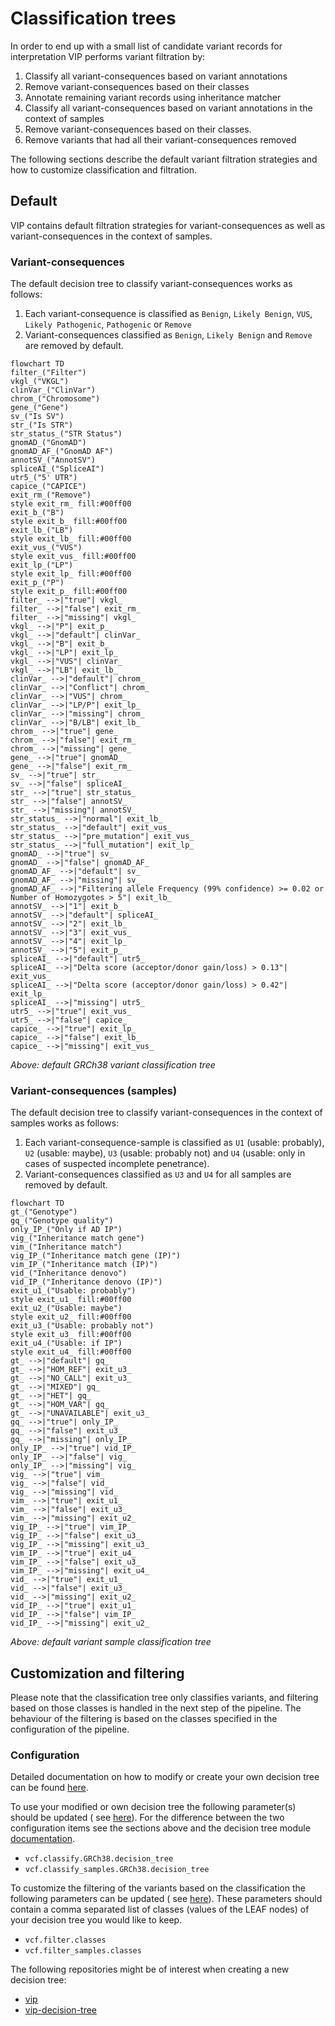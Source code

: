 # Classification trees

In order to end up with a small list of candidate variant records for interpretation VIP performs variant filtration by:

1. Classify all variant-consequences based on variant annotations
2. Remove variant-consequences based on their classes
3. Annotate remaining variant records using inheritance matcher
4. Classify all variant-consequences based on variant annotations in the context of samples
5. Remove variant-consequences based on their classes.
6. Remove variants that had all their variant-consequences removed

The following sections describe the default variant filtration strategies and how to customize classification and
filtration.

## Default

VIP contains default filtration strategies for variant-consequences as well as variant-consequences in the context of
samples.

### Variant-consequences

The default decision tree to classify variant-consequences works as follows:

1. Each variant-consequence is classified as `Benign`, `Likely Benign`, `VUS`, `Likely Pathogenic`, `Pathogenic` or
   `Remove`
2. Variant-consequences classified as `Benign`, `Likely Benign` and `Remove` are removed by default.

```mermaid
flowchart TD
filter_("Filter")
vkgl_("VKGL")
clinVar_("ClinVar")
chrom_("Chromosome")
gene_("Gene")
sv_("Is SV")
str_("Is STR")
str_status_("STR Status")
gnomAD_("GnomAD")
gnomAD_AF_("GnomAD AF")
annotSV_("AnnotSV")
spliceAI_("SpliceAI")
utr5_("5' UTR")
capice_("CAPICE")
exit_rm_("Remove")
style exit_rm_ fill:#00ff00
exit_b_("B")
style exit_b_ fill:#00ff00
exit_lb_("LB")
style exit_lb_ fill:#00ff00
exit_vus_("VUS")
style exit_vus_ fill:#00ff00
exit_lp_("LP")
style exit_lp_ fill:#00ff00
exit_p_("P")
style exit_p_ fill:#00ff00
filter_ -->|"true"| vkgl_
filter_ -->|"false"| exit_rm_
filter_ -->|"missing"| vkgl_
vkgl_ -->|"P"| exit_p_
vkgl_ -->|"default"| clinVar_
vkgl_ -->|"B"| exit_b_
vkgl_ -->|"LP"| exit_lp_
vkgl_ -->|"VUS"| clinVar_
vkgl_ -->|"LB"| exit_lb_
clinVar_ -->|"default"| chrom_
clinVar_ -->|"Conflict"| chrom_
clinVar_ -->|"VUS"| chrom_
clinVar_ -->|"LP/P"| exit_lp_
clinVar_ -->|"missing"| chrom_
clinVar_ -->|"B/LB"| exit_lb_
chrom_ -->|"true"| gene_
chrom_ -->|"false"| exit_rm_
chrom_ -->|"missing"| gene_
gene_ -->|"true"| gnomAD_
gene_ -->|"false"| exit_rm_
sv_ -->|"true"| str_
sv_ -->|"false"| spliceAI_
str_ -->|"true"| str_status_
str_ -->|"false"| annotSV_
str_ -->|"missing"| annotSV_
str_status_ -->|"normal"| exit_lb_
str_status_ -->|"default"| exit_vus_
str_status_ -->|"pre_mutation"| exit_vus_
str_status_ -->|"full_mutation"| exit_lp_
gnomAD_ -->|"true"| sv_
gnomAD_ -->|"false"| gnomAD_AF_
gnomAD_AF_ -->|"default"| sv_
gnomAD_AF_ -->|"missing"| sv_
gnomAD_AF_ -->|"Filtering allele Frequency (99% confidence) >= 0.02 or Number of Homozygotes > 5"| exit_lb_
annotSV_ -->|"1"| exit_b_
annotSV_ -->|"default"| spliceAI_
annotSV_ -->|"2"| exit_lb_
annotSV_ -->|"3"| exit_vus_
annotSV_ -->|"4"| exit_lp_
annotSV_ -->|"5"| exit_p_
spliceAI_ -->|"default"| utr5_
spliceAI_ -->|"Delta score (acceptor/donor gain/loss) > 0.13"| exit_vus_
spliceAI_ -->|"Delta score (acceptor/donor gain/loss) > 0.42"| exit_lp_
spliceAI_ -->|"missing"| utr5_
utr5_ -->|"true"| exit_vus_
utr5_ -->|"false"| capice_
capice_ -->|"true"| exit_lp_
capice_ -->|"false"| exit_lb_
capice_ -->|"missing"| exit_vus_
```

*Above: default GRCh38 variant classification tree*

### Variant-consequences (samples)

The default decision tree to classify variant-consequences in the context of samples works as follows:

1. Each variant-consequence-sample is classified as `U1` (usable: probably), `U2` (usable: maybe), `U3` (usable:
   probably not) and `U4` (usable: only in cases of suspected incomplete penetrance).
2. Variant-consequences classified as `U3` and `U4` for all samples are removed by default.

```mermaid
flowchart TD
gt_("Genotype")
gq_("Genotype quality")
only_IP_("Only if AD IP")
vig_("Inheritance match gene")
vim_("Inheritance match")
vig_IP_("Inheritance match gene (IP)")
vim_IP_("Inheritance match (IP)")
vid_("Inheritance denovo")
vid_IP_("Inheritance denovo (IP)")
exit_u1_("Usable: probably")
style exit_u1_ fill:#00ff00
exit_u2_("Usable: maybe")
style exit_u2_ fill:#00ff00
exit_u3_("Usable: probably not")
style exit_u3_ fill:#00ff00
exit_u4_("Usable: if IP")
style exit_u4_ fill:#00ff00
gt_ -->|"default"| gq_
gt_ -->|"HOM_REF"| exit_u3_
gt_ -->|"NO_CALL"| exit_u3_
gt_ -->|"MIXED"| gq_
gt_ -->|"HET"| gq_
gt_ -->|"HOM_VAR"| gq_
gt_ -->|"UNAVAILABLE"| exit_u3_
gq_ -->|"true"| only_IP_
gq_ -->|"false"| exit_u3_
gq_ -->|"missing"| only_IP_
only_IP_ -->|"true"| vid_IP_
only_IP_ -->|"false"| vig_
only_IP_ -->|"missing"| vig_
vig_ -->|"true"| vim_
vig_ -->|"false"| vid_
vig_ -->|"missing"| vid_
vim_ -->|"true"| exit_u1_
vim_ -->|"false"| exit_u3_
vim_ -->|"missing"| exit_u2_
vig_IP_ -->|"true"| vim_IP_
vig_IP_ -->|"false"| exit_u3_
vig_IP_ -->|"missing"| exit_u3_
vim_IP_ -->|"true"| exit_u4_
vim_IP_ -->|"false"| exit_u3_
vim_IP_ -->|"missing"| exit_u4_
vid_ -->|"true"| exit_u1_
vid_ -->|"false"| exit_u3_
vid_ -->|"missing"| exit_u2_
vid_IP_ -->|"true"| exit_u1_
vid_IP_ -->|"false"| vim_IP_
vid_IP_ -->|"missing"| exit_u2_
```

*Above: default variant sample classification tree*

## Customization and filtering

Please note that the classification tree only classifies variants, and filtering based on those classes is handled in
the next step of the pipeline.
The behaviour of the filtering is based on the classes specified in the configuration of the pipeline.

### Configuration

Detailed documentation on how to modify or create your own decision tree can be
found [here](https://github.com/molgenis/vip-decision-tree).

To use your modified or own decision tree the following parameter(s) should be updated (
see [here](../usage/config.md#parameters)).
For the difference between the two configuration items see the sections above and the decision tree
module [documentation](https://github.com/molgenis/vip-decision-tree).

- `vcf.classify.GRCh38.decision_tree`
- `vcf.classify_samples.GRCh38.decision_tree`

To customize the filtering of the variants based on the classification the following parameters can be updated (
see [here](../usage/config.md#parameters)).
These parameters should contain a comma separated list of classes (values of the LEAF nodes) of your decision tree you
would like to keep.

- `vcf.filter.classes`
- `vcf.filter_samples.classes`

The following repositories might be of interest when creating a new decision tree:

- [vip](https://github.com/molgenis/vip/tree/main/resources)
- [vip-decision-tree](https://github.com/molgenis/vip-decision-tree)
